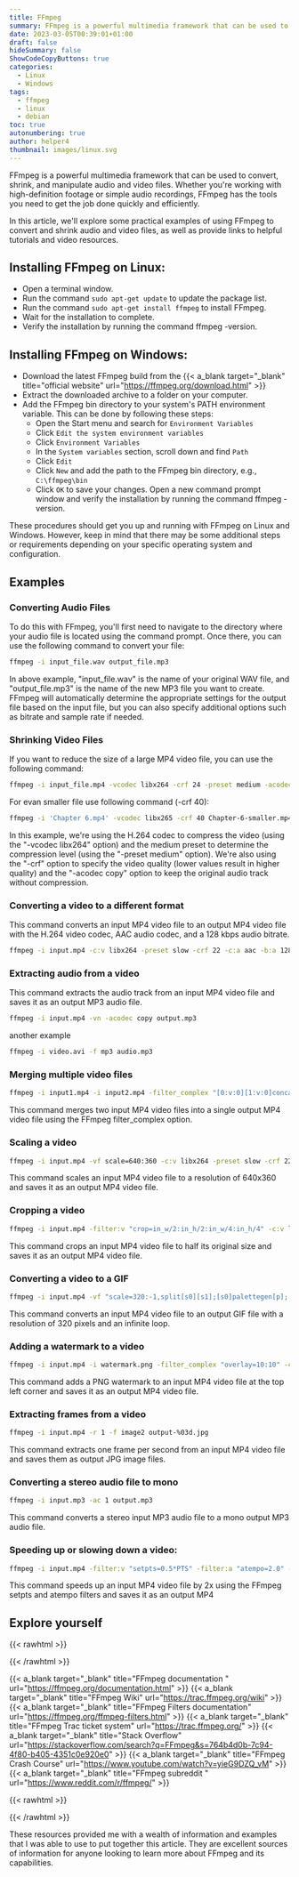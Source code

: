 ```yaml
---
title: FFmpeg
summary: FFmpeg is a powerful multimedia framework that can be used to convert, shrink, and manipulate audio and video files. Whether you're working with high-definition footage or simple audio recordings, FFmpeg has the tools you need to get the job done quickly and efficiently.
date: 2023-03-05T00:39:01+01:00
draft: false
hideSummary: false
ShowCodeCopyButtons: true
categories:
  - Linux
  - Windows
tags:
  - ffmpeg
  - linux
  - debian
toc: true
autonumbering: true
author: helper4
thumbnail: images/linux.svg
---
```


FFmpeg is a powerful multimedia framework that can be used to convert, shrink, and manipulate audio and video files. Whether you're working with high-definition footage or simple audio recordings, FFmpeg has the tools you need to get the job done quickly and efficiently.

In this article, we'll explore some practical examples of using FFmpeg to convert and shrink audio and video files, as well as provide links to helpful tutorials and video resources.

## Installing FFmpeg on Linux:

- Open a terminal window.
- Run the command ```sudo apt-get update``` to update the package list.
- Run the command ```sudo apt-get install ffmpeg``` to install FFmpeg.
- Wait for the installation to complete.
- Verify the installation by running the command ffmpeg -version.

## Installing FFmpeg on Windows:

- Download the latest FFmpeg build from the  {{< a_blank target="_blank" title="official website" url="https://ffmpeg.org/download.html" >}}
- Extract the downloaded archive to a folder on your computer.
- Add the FFmpeg bin directory to your system's PATH environment variable. This can be done by following these steps:
    - Open the Start menu and search for ```Environment Variables```
    - Click ```Edit the system environment variables```
    - Click ```Environment Variables```
    - In the ```System variables``` section, scroll down and find ```Path```
    - Click ```Edit```
    - Click ```New``` and add the path to the FFmpeg bin directory, e.g., ```C:\ffmpeg\bin```
    - Click ```OK``` to save your changes.
    Open a new command prompt window and verify the installation by running the command ffmpeg -version.

These procedures should get you up and running with FFmpeg on Linux and Windows. However, keep in mind that there may be some additional steps or requirements depending on your specific operating system and configuration.

## Examples
### Converting Audio Files

To do this with FFmpeg, you'll first need to navigate to the directory where your audio file is located using the command prompt. Once there, you can use the following command to convert your file:

```bash
ffmpeg -i input_file.wav output_file.mp3
```
In above example, "input_file.wav" is the name of your original WAV file, and "output_file.mp3" is the name of the new MP3 file you want to create. FFmpeg will automatically determine the appropriate settings for the output file based on the input file, but you can also specify additional options such as bitrate and sample rate if needed.

### Shrinking Video Files

If you want to reduce the size of a large MP4 video file, you can use the following command:

```bash
ffmpeg -i input_file.mp4 -vcodec libx264 -crf 24 -preset medium -acodec copy output_file.mp4
```

For evan smaller file use following command (-crf 40):
```bash
ffmpeg -i 'Chapter 6.mp4' -vcodec libx265 -crf 40 Chapter-6-smaller.mp4
```
In this example, we're using the H.264 codec to compress the video (using the "-vcodec libx264" option) and the medium preset to determine the compression level (using the "-preset medium" option). We're also using the "-crf" option to specify the video quality (lower values result in higher quality) and the "-acodec copy" option to keep the original audio track without compression.

### Converting a video to a different format

This command converts an input MP4 video file to an output MP4 video file with the H.264 video codec, AAC audio codec, and a 128 kbps audio bitrate.

```bash
ffmpeg -i input.mp4 -c:v libx264 -preset slow -crf 22 -c:a aac -b:a 128k output.mp4
```

### Extracting audio from a video

This command extracts the audio track from an input MP4 video file and saves it as an output MP3 audio file.

```bash
ffmpeg -i input.mp4 -vn -acodec copy output.mp3
```

another example

```bash
ffmpeg -i video.avi -f mp3 audio.mp3
```


### Merging multiple video files

```bash
ffmpeg -i input1.mp4 -i input2.mp4 -filter_complex "[0:v:0][1:v:0]concat=n=2:v=1:a=0" -c:v libx264 -preset slow -crf 22 output.mp4
```

This command merges two input MP4 video files into a single output MP4 video file using the FFmpeg filter_complex option.

### Scaling a video

```bash
ffmpeg -i input.mp4 -vf scale=640:360 -c:v libx264 -preset slow -crf 22 output.mp4
```

This command scales an input MP4 video file to a resolution of 640x360 and saves it as an output MP4 video file.

### Cropping a video

```bash
ffmpeg -i input.mp4 -filter:v "crop=in_w/2:in_h/2:in_w/4:in_h/4" -c:v libx264 -preset slow -crf 22 output.mp4
```

This command crops an input MP4 video file to half its original size and saves it as an output MP4 video file.

### Converting a video to a GIF

```bash
ffmpeg -i input.mp4 -vf "scale=320:-1,split[s0][s1];[s0]palettegen[p];[s1][p]paletteuse" -loop 0 output.gif
```
This command converts an input MP4 video file to an output GIF file with a resolution of 320 pixels and an infinite loop.


### Adding a watermark to a video

```bash
ffmpeg -i input.mp4 -i watermark.png -filter_complex "overlay=10:10" -c:v libx264 -preset slow -crf 22 output.mp4
```
This command adds a PNG watermark to an input MP4 video file at the top left corner and saves it as an output MP4 video file.

### Extracting frames from a video

```bash
ffmpeg -i input.mp4 -r 1 -f image2 output-%03d.jpg
```

This command extracts one frame per second from an input MP4 video file and saves them as output JPG image files.

### Converting a stereo audio file to mono

```bash
ffmpeg -i input.mp3 -ac 1 output.mp3
```
This command converts a stereo input MP3 audio file to a mono output MP3 audio file.

### Speeding up or slowing down a video:

```bash
ffmpeg -i input.mp4 -filter:v "setpts=0.5*PTS" -filter:a "atempo=2.0" -c:v libx264 -preset slow -crf 22 output.mp4
```

This command speeds up an input MP4 video file by 2x using the FFmpeg setpts and atempo filters and saves it as an output MP4

## Explore yourself
{{< rawhtml >}} <div class="lnkRef"> {{< /rawhtml >}}

{{< a_blank target="_blank" title="FFmpeg documentation " url="https://ffmpeg.org/documentation.html" >}} 
{{< a_blank target="_blank" title="FFmpeg Wiki" url="https://trac.ffmpeg.org/wiki" >}} 
{{< a_blank target="_blank" title="FFmpeg Filters documentation" url="https://ffmpeg.org/ffmpeg-filters.html" >}} 
{{< a_blank target="_blank" title="FFmpeg Trac ticket system" url="https://trac.ffmpeg.org/" >}} 
{{< a_blank target="_blank" title="Stack Overflow" url="https://stackoverflow.com/search?q=FFmpeg&s=764b4d0b-7c94-4f80-b405-4351c0e920e0" >}} 
{{< a_blank target="_blank" title="FFmpeg Crash Course" url="https://www.youtube.com/watch?v=yieG9DZQ_vM" >}} 
{{< a_blank target="_blank" title="FFmpeg subreddit " url="https://www.reddit.com/r/ffmpeg/" >}} 


{{< rawhtml >}} </div> {{< /rawhtml >}}

These resources provided me with a wealth of information and examples that I was able to use to put together this article. They are excellent sources of information for anyone looking to learn more about FFmpeg and its capabilities.

&nbsp;